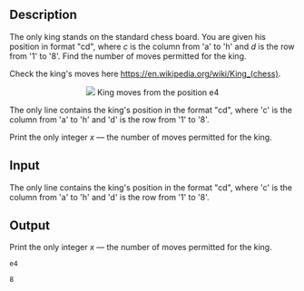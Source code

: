## Description

<div><p>The only king stands on the standard chess board. You are given his position in format "<span class="tex-font-style-tt">cd</span>", where <span class="tex-span"><i>c</i></span> is the column from 'a' to 'h' and <span class="tex-span"><i>d</i></span> is the row from '1' to '8'. Find the number of moves permitted for the king.</p><p>Check the king's moves here <a href="https://en.wikipedia.org/wiki/King_(chess)">https://en.wikipedia.org/wiki/King_(chess)</a>.</p><center> <img class="tex-graphics" src="file://RklCFOnr.png" style="max-width: 100.0%;max-height: 100.0%;"> <span class="tex-font-size-small">King moves from the position e4</span> </center></div><div class="input-specification"><p>The only line contains the king's position in the format "<span class="tex-font-style-tt">cd</span>", where 'c' is the column from 'a' to 'h' and 'd' is the row from '1' to '8'.</p></div><div class="output-specification"><p>Print the only integer <span class="tex-span"><i>x</i></span> — the number of moves permitted for the king.</p></div>

## Input

<p>The only line contains the king's position in the format "<span class="tex-font-style-tt">cd</span>", where 'c' is the column from 'a' to 'h' and 'd' is the row from '1' to '8'.</p>

## Output

<p>Print the only integer <span class="tex-span"><i>x</i></span> — the number of moves permitted for the king.</p>





```input1
e4

```




```output1
8

```


